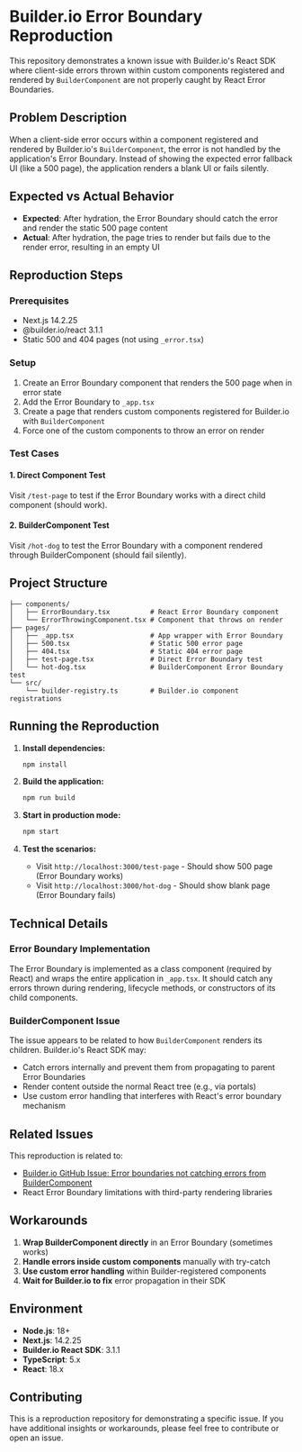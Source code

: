 # Builder.io Error Boundary Reproduction

This repository demonstrates a known issue with Builder.io's React SDK where client-side errors thrown within custom components registered and rendered by `BuilderComponent` are not properly caught by React Error Boundaries.

## Problem Description

When a client-side error occurs within a component registered and rendered by Builder.io's `BuilderComponent`, the error is not handled by the application's Error Boundary. Instead of showing the expected error fallback UI (like a 500 page), the application renders a blank UI or fails silently.

## Expected vs Actual Behavior

- **Expected**: After hydration, the Error Boundary should catch the error and render the static 500 page content
- **Actual**: After hydration, the page tries to render but fails due to the render error, resulting in an empty UI

## Reproduction Steps

### Prerequisites
- Next.js 14.2.25
- @builder.io/react 3.1.1
- Static 500 and 404 pages (not using `_error.tsx`)

### Setup
1. Create an Error Boundary component that renders the 500 page when in error state
2. Add the Error Boundary to `_app.tsx`
3. Create a page that renders custom components registered for Builder.io with `BuilderComponent`
4. Force one of the custom components to throw an error on render

### Test Cases

#### 1. Direct Component Test
Visit `/test-page` to test if the Error Boundary works with a direct child component (should work).

#### 2. BuilderComponent Test
Visit `/hot-dog` to test the Error Boundary with a component rendered through BuilderComponent (should fail silently).

## Project Structure

```
├── components/
│   ├── ErrorBoundary.tsx          # React Error Boundary component
│   └── ErrorThrowingComponent.tsx # Component that throws on render
├── pages/
│   ├── _app.tsx                   # App wrapper with Error Boundary
│   ├── 500.tsx                    # Static 500 error page
│   ├── 404.tsx                    # Static 404 error page
│   ├── test-page.tsx              # Direct Error Boundary test
│   └── hot-dog.tsx                # BuilderComponent Error Boundary test
└── src/
    └── builder-registry.ts        # Builder.io component registrations
```

## Running the Reproduction

1. **Install dependencies:**
   ```bash
   npm install
   ```

2. **Build the application:**
   ```bash
   npm run build
   ```

3. **Start in production mode:**
   ```bash
   npm start
   ```

4. **Test the scenarios:**
   - Visit `http://localhost:3000/test-page` - Should show 500 page (Error Boundary works)
   - Visit `http://localhost:3000/hot-dog` - Should show blank page (Error Boundary fails)

## Technical Details

### Error Boundary Implementation
The Error Boundary is implemented as a class component (required by React) and wraps the entire application in `_app.tsx`. It should catch any errors thrown during rendering, lifecycle methods, or constructors of its child components.

### BuilderComponent Issue
The issue appears to be related to how `BuilderComponent` renders its children. Builder.io's React SDK may:
- Catch errors internally and prevent them from propagating to parent Error Boundaries
- Render content outside the normal React tree (e.g., via portals)
- Use custom error handling that interferes with React's error boundary mechanism

## Related Issues

This reproduction is related to:
- [Builder.io GitHub Issue: Error boundaries not catching errors from BuilderComponent](https://github.com/BuilderIO/builder/issues/1092)
- React Error Boundary limitations with third-party rendering libraries

## Workarounds

1. **Wrap BuilderComponent directly** in an Error Boundary (sometimes works)
2. **Handle errors inside custom components** manually with try-catch
3. **Use custom error handling** within Builder-registered components
4. **Wait for Builder.io to fix** error propagation in their SDK

## Environment

- **Node.js**: 18+
- **Next.js**: 14.2.25
- **Builder.io React SDK**: 3.1.1
- **TypeScript**: 5.x
- **React**: 18.x

## Contributing

This is a reproduction repository for demonstrating a specific issue. If you have additional insights or workarounds, please feel free to contribute or open an issue.
